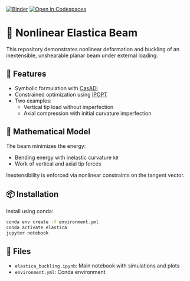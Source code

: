 [![Binder](https://mybinder.org/badge_logo.svg)](https://mybinder.org/v2/gh/cmaurini/nonlinear-elastica/HEAD)
[![Open in Codespaces](https://github.com/codespaces/badge.svg)](https://github.com/codespaces/new/?repo=cmaurini/nonlinear-elastica)


# 🧰 Nonlinear Elastica Beam

This repository demonstrates nonlinear deformation and buckling of an inextensible, unshearable planar beam under external loading.

## 📘 Features

- Symbolic formulation with [CasADi](https://web.casadi.org/)
- Constrained optimization using [IPOPT](https://coin-or.github.io/Ipopt/)
- Two examples:
  - Vertical tip load without imperfection
  - Axial compression with initial curvature imperfection

## 🧠 Mathematical Model

The beam minimizes the energy:

- Bending energy with inelastic curvature `k0`
- Work of vertical and axial tip forces

Inextensibility is enforced via nonlinear constraints on the tangent vector.

## 📦 Installation

Install using conda:

```bash
conda env create -f environment.yml
conda activate elastica
jupyter notebook
```

## 📁 Files

- `elastica_buckling.ipynb`: Main notebook with simulations and plots
- `environment.yml`: Conda environment
